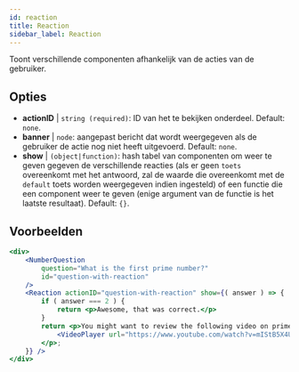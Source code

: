 ```yaml
---
id: reaction 
title: Reaction
sidebar_label: Reaction
---
```


Toont verschillende componenten afhankelijk van de acties van de gebruiker.

## Opties

* __actionID__ | `string (required)`: ID van het te bekijken onderdeel. Default: `none`.
* __banner__ | `node`: aangepast bericht dat wordt weergegeven als de gebruiker de actie nog niet heeft uitgevoerd. Default: `none`.
* __show__ | `(object|function)`: hash tabel van componenten om weer te geven gegeven de verschillende reacties (als er geen `toets` overeenkomt met het antwoord, zal de waarde die overeenkomt met de `default` toets worden weergegeven indien ingesteld) of een functie die een component weer te geven (enige argument van de functie is het laatste resultaat). Default: `{}`.


## Voorbeelden

```jsx live
<div>
	<NumberQuestion
		question="What is the first prime number?"
		id="question-with-reaction"
	/>
	<Reaction actionID="question-with-reaction" show={( answer ) => {
		if ( answer === 2 ) {
			return <p>Awesome, that was correct.</p>
		}
		return <p>You might want to review the following video on prime numbers:
			<VideoPlayer url="https://www.youtube.com/watch?v=mIStB5X4U8M" />
		</p>;
	}} />
</div>
``` 

